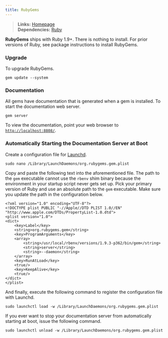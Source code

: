 ```yaml
---
title: RubyGems
---
```



> **Links:** [Homepage](http://rubygems.org/)  
> **Dependencies:** [Ruby](/ruby)  


**RubyGems** ships with Ruby 1.9+. There is nothing to install. For prior versions of Ruby, see package instructions to install RubyGems.


### Upgrade

To upgrade RubyGems.

	gem update --system


### Documentation

All gems have documentation that is generated when a gem is installed. To start the documentation web server.

	gem server

To view the documentation, point your web browser to [`http://localhost:8808/`](http://localhost:8808/).


### Automatically Starting the Documentation Server at Boot

Create a configuration file for [Launchd](http://en.wikipedia.org/wiki/Launchd).

	sudo nano /Library/LaunchDaemons/org.rubygems.gem.plist

Copy and paste the following text into the aforementioned file. The path to the `gem` executable cannot use the `rbenv` shim binary because the environment in your startup script never gets set up. Pick your primary version of Ruby and use an absolute path to the `gem` executable. Make sure you update the path in the configuration below.

	<?xml version="1.0" encoding="UTF-8"?>
	<!DOCTYPE plist PUBLIC "-//Apple//DTD PLIST 1.0//EN" "http://www.apple.com/DTDs/PropertyList-1.0.dtd">
	<plist version="1.0">
	<dict>
		<key>Label</key>
		<string>org.rubygems.gem</string>
		<key>ProgramArguments</key>
		<array>
			<string>/usr/local/rbenv/versions/1.9.3-p362/bin/gem</string>
			<string>server</string>
			<string>--daemon</string>
		</array>
		<key>RunAtLoad</key>
		<true/>
		<key>KeepAlive</key>
		<true/>
	</dict>
	</plist>

And finally, execute the following command to register the configuration file with Launchd.

	sudo launchctl load -w /Library/LaunchDaemons/org.rubygems.gem.plist

If you ever want to stop your documentation server from automatically starting at boot, issue the following command.

	sudo launchctl unload -w /Library/LaunchDaemons/org.rubygems.gem.plist

